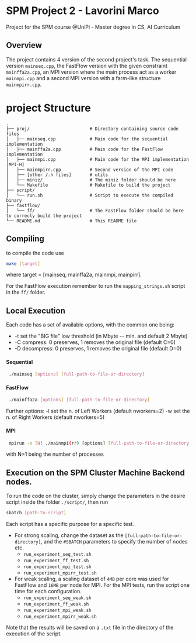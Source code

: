 # SPM Project 2 - Lavorini Marco

Project for the SPM course @UniPi - Master degree in CS, AI Curriculum

## Overview

The project contains 4 version of the second project's task. The sequential version `mainseq.cpp`, the FastFlow version with the given constraint `mainffa2a.cpp`, an MPI version where the main process act as a worker `mainmpi.cpp` and a second MPI version with a farm-like structure `mainmpirr.cpp`.


# project Structure

```plaintext
.
├── proj/                       # Directory containing source code files
│   ├── mainseq.cpp             # Main code for the sequential implementation
│   ├── mainffa2a.cpp           # Main code for the FastFlow implementation
│   ├── mainmpi.cpp             # Main code for the MPI implementation [MPI-H]
│   ├── mainmpirr.cpp           # Second version of the MPI code
│   ├── [other /.h files]       # utils
│   ├── miniz/                  # The miniz folder should be here 
│   └── Makefile                # Makefile to build the project
├── script/
│   └── run.sh                  # Script to execute the compiled binary
├── fastflow/
│   └── ff/                     # The FastFlow folder should be here to correcly build the project
└── README.md                   # This README file
```

## Compiling
to compile the code use

```bash
make [target]
```
where target = [mainseq, mainffa2a, mainmpi, mainpirr].

For the FastFlow execution remember to run the `mapping_strings.sh` script in the `ff/` folder.

## Local Execution 

Each code has a set of available options, with the common one being:
 - -t set the "BIG file" low threshold (in Mbyte -- min. and default 2 Mbyte)
 - -C compress: 0 preserves, 1 removes the original file (default C=0)
 - -D decompress: 0 preserves, 1 removes the original file (default D=0)

#### Sequential

```bash
 ./mainseq [options] [full-path-to-file-or-directory]
```

#### FastFlow

```bash
 ./mainffa2a [options] [full-path-to-file-or-directory]
```
Further options:
 -l set the n. of Left Workers (default nworkers=2)
 -w set the n. of Right Workers (default nworkers=5)

#### MPI

```bash
 mpirun -n [N] ./mainmpi(rr) [options] [full-path-to-file-or-directory]
```

with N>1 being the number of processes




## Execution on the SPM Cluster Machine Backend nodes.

To run the code on the cluster, simply change the parameters in the desire script inside the folder `./script/`, then run

```bash
sbatch [path-to-script]
```

Each script has a specific purpose for a specific test. 
- For strong scaling, change the dataset as the `[full-path-to-file-or-directory]`, and the `#SBATCH` parameters to specify the number of nodes etc.
    - `run_experiment_seq_test.sh`
    - `run_experiment_ff_test.sh`
    - `run_experiment_mpi_test.sh`
    - `run_experiment_mpirr_test.sh`
- For weak scaling, a scaling dataset of `4MB` per core was used for FastFlow and `16MB` per node for MPI. For the MPI tests, run the script one time for each configuration.
    - `run_experiment_seq_weak.sh`
    - `run_experiment_ff_weak.sh`
    - `run_experiment_mpi_weak.sh`
    - `run_experiment_mpirr_weak.sh`

Note that the results will be saved on a `.txt` file in the directory of the execution of the script.


